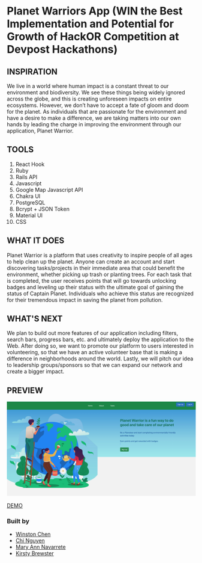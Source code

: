 
# Planet Warriors App (WIN the Best Implementation and Potential for Growth of HackOR Competition at Devpost Hackathons)



## INSPIRATION

We live in a world where human impact is a constant threat to our environment and biodiversity. We see these things being widely ignored across the globe, and this is creating unforeseen impacts on entire ecosystems. However, we don’t have to accept a fate of gloom and doom for the planet. As individuals that are passionate for the environment and have a desire to make a difference, we are taking matters into our own hands by leading the charge in improving the environment through our application, Planet Warrior.

## TOOLS

1. React Hook
2. Ruby
3. Rails API
4. Javascript
5. Google Map Javascript API
6. Chakra UI
7. PostgreSQL
8. Bcrypt + JSON Token
9. Material UI
10. CSS

## WHAT IT DOES

Planet Warrior is a platform that uses creativity to inspire people of all ages to help clean up the planet. Anyone can create an account and start discovering tasks/projects in their immediate area that could benefit the environment, whether picking up trash or planting trees. For each task that is completed, the user receives points that will go towards unlocking badges and leveling up their status with the ultimate goal of gaining the status of Captain Planet. Individuals who achieve this status are recognized for their tremendous impact in saving the planet from pollution.

## WHAT'S NEXT

We plan to build out more features of our application including filters, search bars, progress bars, etc. and ultimately deploy the application to the Web. After doing so, we want to promote our platform to users interested in volunteering, so that we have an active volunteer base that is making a difference in neighborhoods around the world. Lastly, we will pitch our idea to leadership groups/sponsors so that we can expand our network and create a bigger impact.


## PREVIEW


![](preview.png)



[DEMO](https://planetwarriors.netlify.app/)


### Built by 
* [Winston Chen](https://www.linkedin.com/in/winston-c/)
* [Chi Nguyen](https://www.linkedin.com/in/chi-nguyen-swe/)
* [Mary Ann Navarrete](https://www.linkedin.com/in/maryannnavarrete/)
* [Kirsty Brewster](https://www.linkedin.com/in/kirstybrewster/)

